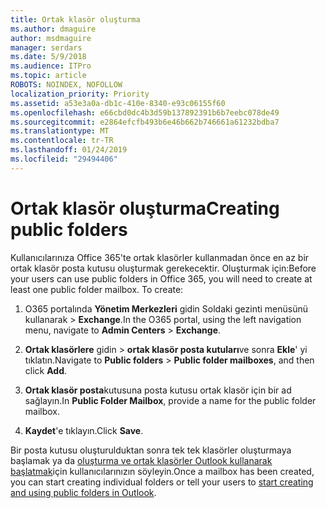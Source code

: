 ```yaml
---
title: Ortak klasör oluşturma
ms.author: dmaguire
author: msdmaguire
manager: serdars
ms.date: 5/9/2018
ms.audience: ITPro
ms.topic: article
ROBOTS: NOINDEX, NOFOLLOW
localization_priority: Priority
ms.assetid: a53e3a0a-db1c-410e-8340-e93c06155f60
ms.openlocfilehash: e66cbd0dc4b3d59b137892391b6b7eebc078de49
ms.sourcegitcommit: e2864efcfb493b6e46b662b746661a61232bdba7
ms.translationtype: MT
ms.contentlocale: tr-TR
ms.lasthandoff: 01/24/2019
ms.locfileid: "29494406"
---
```

# <a name="creating-public-folders"></a><span data-ttu-id="9b934-102">Ortak klasör oluşturma</span><span class="sxs-lookup"><span data-stu-id="9b934-102">Creating public folders</span></span>

<span data-ttu-id="9b934-p101">Kullanıcılarınıza Office 365'te ortak klasörler kullanmadan önce en az bir ortak klasör posta kutusu oluşturmak gerekecektir. Oluşturmak için:</span><span class="sxs-lookup"><span data-stu-id="9b934-p101">Before your users can use public folders in Office 365, you will need to create at least one public folder mailbox. To create:</span></span>
  
1. <span data-ttu-id="9b934-105">O365 portalında **Yönetim Merkezleri** gidin Soldaki gezinti menüsünü kullanarak \> **Exchange**.</span><span class="sxs-lookup"><span data-stu-id="9b934-105">In the O365 portal, using the left navigation menu, navigate to **Admin Centers** \> **Exchange**.</span></span>
    
2. <span data-ttu-id="9b934-106">**Ortak klasörlere** gidin \> **ortak klasör posta kutuları**ve sonra **Ekle**' yi tıklatın.</span><span class="sxs-lookup"><span data-stu-id="9b934-106">Navigate to **Public folders** \> **Public folder mailboxes**, and then click **Add**.</span></span>
    
3. <span data-ttu-id="9b934-107">**Ortak klasör posta**kutusuna posta kutusu ortak klasör için bir ad sağlayın.</span><span class="sxs-lookup"><span data-stu-id="9b934-107">In **Public Folder Mailbox**, provide a name for the public folder mailbox.</span></span>
    
4. <span data-ttu-id="9b934-108">**Kaydet**'e tıklayın.</span><span class="sxs-lookup"><span data-stu-id="9b934-108">Click **Save**.</span></span>
    
<span data-ttu-id="9b934-109">Bir posta kutusu oluşturulduktan sonra tek tek klasörler oluşturmaya başlamak ya da [oluşturma ve ortak klasörler Outlook kullanarak başlatmak](https://support.office.com/article/Create-and-share-a-public-folder-in-Outlook-a2835011-d524-4a5c-a207-05c159bb2a97)için kullanıcılarınızın söyleyin.</span><span class="sxs-lookup"><span data-stu-id="9b934-109">Once a mailbox has been created, you can start creating individual folders or tell your users to [start creating and using public folders in Outlook](https://support.office.com/article/Create-and-share-a-public-folder-in-Outlook-a2835011-d524-4a5c-a207-05c159bb2a97).</span></span>
  

